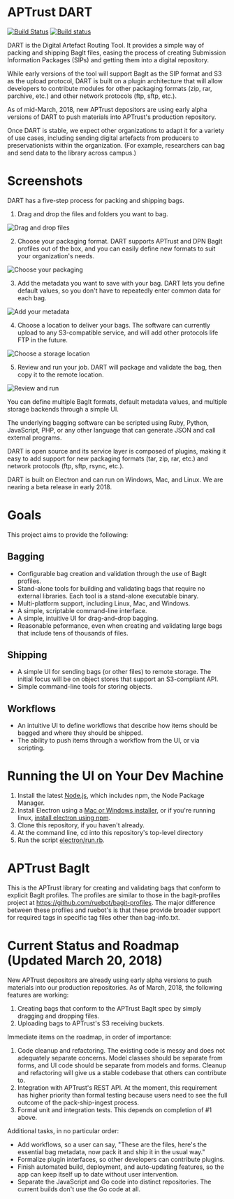 # APTrust DART
[![Build Status](https://travis-ci.org/APTrust/dart.svg?branch=master)](https://travis-ci.org/APTrust/dart)
[![Build status](https://ci.appveyor.com/api/projects/status/waprqft4knhb5ktb/branch/master?svg=true)](https://ci.appveyor.com/project/cdahlhausen/dart/branch/master)


DART is the Digital Artefact Routing Tool. It provides a simple way of packing
and shipping BagIt files, easing the process of creating Submission Information
Packages (SIPs) and getting them into a digital repository.

While early versions of the tool will support BagIt as the SIP format and S3
as the upload protocol, DART is built on a plugin architecture that will allow
developers to contribute modules for other packaging formats (zip, rar, parchive, etc.)
and other network protocols (ftp, sftp, etc.).

As of mid-March, 2018, new APTrust depositors are using early alpha versions
of DART to push materials into APTrust's production repository.

Once DART is stable, we expect other organizations to adapt it for a variety of
use cases, including sending digital artefacts from producers to preservationists
within the organization. (For example, researchers can bag and send data to the
library across campus.)

# Screenshots

DART has a five-step process for packing and shipping bags.

1. Drag and drop the files and folders you want to bag.

![Drag and drop files](electron/screenshots/ES_Files.png "Drag and drop files")

2. Choose your packaging format. DART supports APTrust and DPN BagIt profiles out of the box, and you can easily define new formats to suit your organization's needs.

![Choose your packaging](electron/screenshots/ES_Packaging.png "Choose your packaging")

3. Add the metadata you want to save with your bag. DART lets you define default values, so you don't have to repeatedly enter common data for each bag.

![Add your metadata](electron/screenshots/ES_Metadata.png "Add your metadata")

4. Choose a location to deliver your bags. The software can currently upload to any S3-compatible service, and will add other protocols life FTP in the future.

![Choose a storage location](electron/screenshots/ES_Storage.png "Choose a storage location")

5. Review and run your job. DART will package and validate the bag, then copy it to the remote location.

![Review and run](electron/screenshots/ES_Run_Job.png "Review and run")

You can define multiple BagIt formats, default metadata values, and multiple storage backends through a simple UI.

The underlying bagging software can be scripted using Ruby, Python, JavaScript, PHP, or any other language that can generate JSON and call external programs.

DART is open source and its service layer is composed of plugins, making it easy to add support for new packaging formats (tar, zip, rar, etc.) and network protocols (ftp, sftp, rsync, etc.).

DART is built on Electron and can run on Windows, Mac, and Linux. We are nearing a beta release in early 2018.

# Goals

This project aims to provide the following:

## Bagging

* Configurable bag creation and validation through the use of BagIt profiles.
* Stand-alone tools for building and validating bags that require no external
libraries. Each tool is a stand-alone executable binary.
* Multi-platform support, including Linux, Mac, and Windows.
* A simple, scriptable command-line interface.
* A simple, intuitive UI for drag-and-drop bagging.
* Reasonable peformance, even when creating and validating large bags that
include tens of thousands of files.

## Shipping

* A simple UI for sending bags (or other files) to remote storage. The
initial focus will be on object stores that support an S3-compliant API.
* Simple command-line tools for storing objects.

## Workflows

* An intuitive UI to define workflows that describe how items should be
bagged and where they should be shipped.
* The ability to push items through a workflow from the UI, or via scripting.

# Running the UI on Your Dev Machine

1. Install the latest [Node.js](https://nodejs.org/en/download/), which includes npm,
   the Node Package Manager.
2. Install Electron using a [Mac or Windows installer](https://electronjs.org/releases),
   or if you're running linux, [install electron using npm](https://www.npmjs.com/package/electron).
3. Clone this repository, if you haven't already.
4. At the command line, cd into this repository's top-level directory
5. Run the script [electron/run.rb](electron/run.rb).

# APTrust BagIt

This is the APTrust library for creating and validating bags that conform to
explicit BagIt profiles. The profiles are similar to those in the
bagit-profiles project at https://github.com/ruebot/bagit-profiles. The major
difference between these profiles and ruebot's is that these provide broader
support for required tags in specific tag files other than bag-info.txt.

# Current Status and Roadmap (Updated March 20, 2018)

New APTrust depositors are already using early alpha versions to push materials into
our production repositories. As of March, 2018, the following features are working:

1. Creating bags that conform to the APTrust BagIt spec by simply dragging and dropping files.
2. Uploading bags to APTrust's S3 receiving buckets.

Immediate items on the roadmap, in order of importance:

1. Code cleanup and refactoring. The existing code is messy and does not adequately
separate concerns. Model classes should be separate from forms, and UI code should be
separate from models and forms. Cleanup and refactoring will give us a stable codebase
that others can contribute to.
2. Integration with APTrust's REST API. At the moment, this requirement has higher
priority than formal testing because users need to see the full outcome of the
pack-ship-ingest process.
3. Formal unit and integration tests. This depends on completion of #1 above.

Additional tasks, in no particular order:

* Add workflows, so a user can say, "These are the files, here's the essential bag
metadata, now pack it and ship it in the usual way."
* Formalize plugin interfaces, so other developers can contribute plugins.
* Finish automated build, deployment, and auto-updating features, so the app can keep
itself up to date without user intervention.
* Separate the JavaScript and Go code into distinct repositories. The current
builds don't use the Go code at all.

